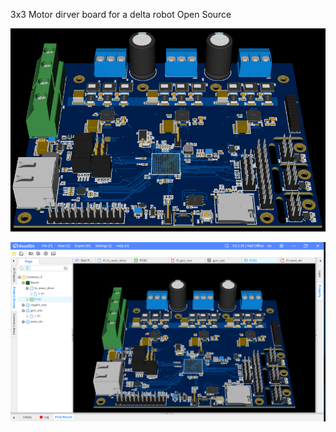 3x3 Motor dirver board for a delta robot
Open Source


![](PCB_draft2.png)

![](PCB_draft2_EasyEDA.png)
